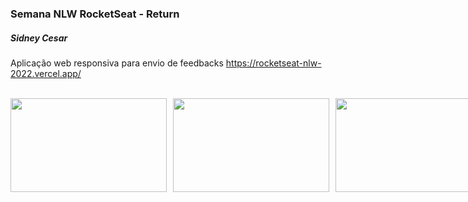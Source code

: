 <h3>Semana NLW RocketSeat - Return</h3>

<h5>Sidney Cesar</h5>

Aplicação web responsiva para envio de feedbacks
https://rocketseat-nlw-2022.vercel.app/

<br />

<div style="display:flex;width:100%; gap:10px">
<img width="250" height="150" src='https://conexaopanvel.faccat.br/wp-content/uploads/2020/05/react-js-800x450.png' />
<img width="250" height="150" src='https://static.imasters.com.br/wp-content/uploads/2018/06/27074827/instalacion-de-nodejs-en-ubuntu-t1.jpg' />
<img width="250" height="150" src='https://laravelnews.imgix.net/images/tailwindcss.png?ixlib=php-3.3.1' />
<img width="250" height="150" src='https://miro.medium.com/max/1400/0*z58cqZWxu2_4q5-g.jpg' />
<img width="250" height="150" src='https://miro.medium.com/max/1280/1*gIAzcGWffRV7bNSCU6NEUw.png' />
<div />
  
